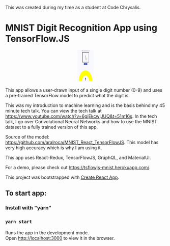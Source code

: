 This was created during my time as a student at Code Chrysalis.

# MNIST Digit Recognition App using TensorFlow.JS

<p align="center">
  <img height="100" width="50" src="https://raw.githubusercontent.com/chcliu/mnist-digit-recognition/master/public/assets/mnist-readme.PNG">
<p>

This app allows a user-drawn input of a single digit number (0-9) and uses a pre-trained TensorFlow model to predict what the digit is.

This was my introduction to machine learning and is the basis behind my 45 minute tech talk. 
You can view the tech talk at https://www.youtube.com/watch?v=6gjEkcwjJUQ&t=51m16s. 
In the tech talk, I go over Convolutional Neural Networks and how to use the MNIST dataset to a fully trained version of this app.

Source of the model: https://github.com/aralroca/MNIST_React_TensorFlowJS. This model has very high accuracy which is why I am using it.

This app uses React-Redux, TensorFlowJS, GraphQL, and MaterialUI.

For a demo, please check out https://tsflowjs-mnist.herokuapp.com/.

This project was bootstrapped with [Create React App](https://github.com/facebook/create-react-app).

## To start app:

### Install with "yarn"

### `yarn start`

Runs the app in the development mode.<br>
Open [http://localhost:3000](http://localhost:3000) to view it in the browser.

